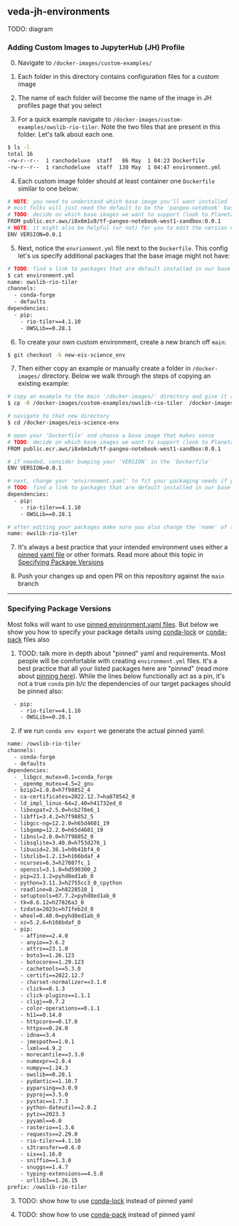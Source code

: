 ## veda-jh-environments

TODO: diagram

### Adding Custom Images to JupyterHub (JH) Profile

0. Navigate to `/docker-images/custom-examples/`

1. Each folder in this directory contains configuration files for a custom image

2. The name of each folder will become the name of the image in JH profiles page that you select

3. For a quick example navigate to `/docker-images/custom-examples/owslib-rio-tiler`. Note the two files
that are present in this folder. Let's talk about each one.

```bash
$ ls -l
total 16
-rw-r--r--  1 ranchodeluxe  staff   86 May  1 04:23 Dockerfile
-rw-r--r--  1 ranchodeluxe  staff  130 May  1 04:47 environment.yml
```

4. Each custom image folder should at least container one `Dockerfile` similar to one below:

```bash
# NOTE: you need to understand which base image you'll want installed
# most folks will just need the default to be the 'pangeo-notebook' base image
# TODO: decide on which base images we want to support (look to Planetary Computer and SageMaker for advice here)
FROM public.ecr.aws/i8x6m1u9/tf-pangeo-notebook-west1-sandbox:0.0.1
# NOTE: it might also be helpful (or not) for you to edit the version number to track changes to your environment
ENV VERSION=0.0.1
```

5. Next, notice the `envrionment.yml` file next to the `Dockerfile`. This config let's us specify additional packages that
the base image might not have:

```bash
# TODO: find a link to packages that are default installed in our base images 
$ cat environment.yml
name: owslib-rio-tiler
channels:
  - conda-forge
  - defaults
dependencies:
  - pip:
    - rio-tiler==4.1.10
    - OWSLib==0.28.1
```

6. To create your own custom environment, create a new branch off `main`:

```bash
$ git checkout -b new-eis-science_env
```

7. Then either copy an example or manually create a folder in `/docker-images/` directory. Below we walk through the
steps of copying an existing example:

```bash
# copy an example to the main '/docker-images/' directory and give it a unique name
$ cp -R /docker-images/custom-examples/owslib-rio-tiler  /docker-images/eis-science-env

# navigate to that new directory
$ cd /docker-images/eis-science-env

# open your 'Dockerfile' and choose a base image that makes sense
# TODO: decide on which base images we want to support (look to Planetary Computer and SageMaker for advice here)
FROM public.ecr.aws/i8x6m1u9/tf-pangeo-notebook-west1-sandbox:0.0.1

# if needed, consider bumping your 'VERSION` in the 'Dockerfile'
ENV VERSION=0.0.1

# next, change your 'environment.yaml' to fit your packaging needs if you don't see the packages you need in the base image
# TODO: find a link to packages that are default installed in our base images 
dependencies:
  - pip:
    - rio-tiler==4.1.10
    - OWSLib==0.28.1

# after editing your packages make sure you also change the 'name' of the yaml
name: owslib-rio-tiler
```

7. It's always a best practice that your intended environment uses either a [pinned yaml file](https://docs.conda.io/projects/conda/en/latest/user-guide/tasks/manage-pkgs.html#preventing-packages-from-updating-pinning) 
or other formats. Read more about this topic in [Specifying Package Versions](#specifying-package-versions)

8. Push your changes up and open PR on this repository against the `main` branch

---

### Specifying Package Versions

Most folks will want to use [pinned environment.yaml files](https://docs.conda.io/projects/conda/en/latest/user-guide/tasks/manage-pkgs.html#preventing-packages-from-updating-pinning).
But below we show you how to specify your package details using [conda-lock](https://github.com/conda/conda-lock) or [conda-pack](https://conda.github.io/conda-pack/) files also


1. TOOD: talk more in depth about "pinned" yaml and requirements. Most people will be comfortable with creating `environment.yml` files. It's a best practice that all your listed 
packages here are "pinned" (read more about [pinning here](https://docs.conda.io/projects/conda/en/latest/user-guide/tasks/manage-pkgs.html#preventing-packages-from-updating-pinning)). 
While the lines below functionally act as a pin, it's not a true `conda` pin b/c the dependencies of our
target packages should be pinned also:

```bash
  - pip:
    - rio-tiler==4.1.10
    - OWSLib==0.28.1
```

2. if we run `conda env export` we generate the actual pinned yaml:

```bash
name: /owslib-rio-tiler
channels:
  - conda-forge
  - defaults
dependencies:
  - _libgcc_mutex=0.1=conda_forge
  - _openmp_mutex=4.5=2_gnu
  - bzip2=1.0.8=h7f98852_4
  - ca-certificates=2022.12.7=ha878542_0
  - ld_impl_linux-64=2.40=h41732ed_0
  - libexpat=2.5.0=hcb278e6_1
  - libffi=3.4.2=h7f98852_5
  - libgcc-ng=12.2.0=h65d4601_19
  - libgomp=12.2.0=h65d4601_19
  - libnsl=2.0.0=h7f98852_0
  - libsqlite=3.40.0=h753d276_1
  - libuuid=2.38.1=h0b41bf4_0
  - libzlib=1.2.13=h166bdaf_4
  - ncurses=6.3=h27087fc_1
  - openssl=3.1.0=hd590300_2
  - pip=23.1.2=pyhd8ed1ab_0
  - python=3.11.3=h2755cc3_0_cpython
  - readline=8.2=h8228510_1
  - setuptools=67.7.2=pyhd8ed1ab_0
  - tk=8.6.12=h27826a3_0
  - tzdata=2023c=h71feb2d_0
  - wheel=0.40.0=pyhd8ed1ab_0
  - xz=5.2.6=h166bdaf_0
  - pip:
    - affine==2.4.0
    - anyio==3.6.2
    - attrs==23.1.0
    - boto3==1.26.123
    - botocore==1.29.123
    - cachetools==5.3.0
    - certifi==2022.12.7
    - charset-normalizer==3.1.0
    - click==8.1.3
    - click-plugins==1.1.1
    - cligj==0.7.2
    - color-operations==0.1.1
    - h11==0.14.0
    - httpcore==0.17.0
    - httpx==0.24.0
    - idna==3.4
    - jmespath==1.0.1
    - lxml==4.9.2
    - morecantile==3.3.0
    - numexpr==2.8.4
    - numpy==1.24.3
    - owslib==0.28.1
    - pydantic==1.10.7
    - pyparsing==3.0.9
    - pyproj==3.5.0
    - pystac==1.7.3
    - python-dateutil==2.8.2
    - pytz==2023.3
    - pyyaml==6.0
    - rasterio==1.3.6
    - requests==2.29.0
    - rio-tiler==4.1.10
    - s3transfer==0.6.0
    - six==1.16.0
    - sniffio==1.3.0
    - snuggs==1.4.7
    - typing-extensions==4.5.0
    - urllib3==1.26.15
prefix: /owslib-rio-tiler
```

3. TODO: show how to use [conda-lock](https://github.com/conda/conda-lock) instead of pinned yaml

4. TODO: show how to use [conda-pack](https://conda.github.io/conda-pack/) instead of pinned yaml


